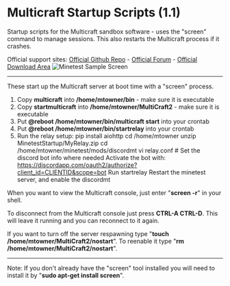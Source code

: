 # Multicraft Startup Scripts (1.1)
Startup scripts for the Multicraft sandbox software - uses the "screen" command to manage sessions. This also restarts the Multicraft process if it crashes.

Official support sites: [Official Github Repo](https://github.com/fstltna/MultiStartup) - [Official Forum](https://minecity.online/index.php/forum/startup-scripts)  - [Official Download Area](https://minecity.online/index.php/downloads/category/5-server-tools)
![Minetest Sample Screen](https://MineCity.online/minetest_demo.png) 

---
These start up the Multicraft server at boot time with a "screen" process.

1. Copy **multicraft** into **/home/mtowner/bin** - make sure it is executable
2. Copy **startmulticraft** into **/home/mtowner/MultiCraft2** - make sure it is executable
3. Put **@reboot /home/mtowner/bin/multicraft start** into your crontab
4. Put **@reboot /home/mtowner/bin/startrelay** into your crontab
5. Run the relay setup:
	pip install aiohttp
	cd /home/mtowner
        unzip MinetestStartup/MyRelay.zip
        cd /home/mtowner/minetest/mods/discordmt
        vi relay.conf # Set the discord bot info where needed
	Activate the bot with: https://discordapp.com/oauth2/authorize?client_id=CLIENTID&scope=bot
        Run startrelay
        Restart the minetest server, and enable the discordmt

When you want to view the Multicraft console, just enter "**screen -r**" in your shell.

To disconnect from the Multicraft console just press **CTRL-A CTRL-D**. This will leave it running and you can reconnect to it again.

If you want to turn off the server respawning type "**touch /home/mtowner/MultiCraft2/nostart**". To reenable it type "**rm /home/mtowner/MultiCraft2/nostart**".

---
Note: If you don't already have the "screen" tool installed you will need to install it by "**sudo apt-get install screen**".
